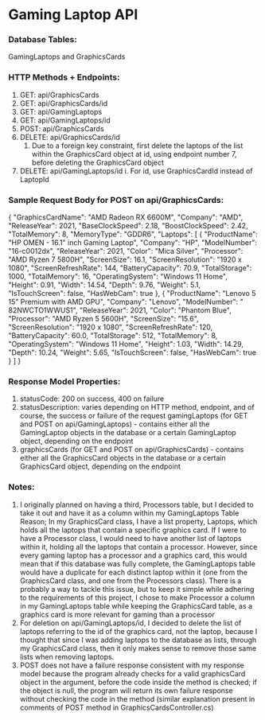 # Gaming Laptop API

### Database Tables: 

GamingLaptops and GraphicsCards

### HTTP Methods + Endpoints:

1. GET: api/GraphicsCards
2. GET: api/GraphicsCards/id
3. GET: api/GamingLaptops
4. GET: api/GamingLaptops/id
5. POST: api/GraphicsCards
6. DELETE: api/GraphicsCards/id
    1. Due to a foreign key constraint, first delete the laptops of the list within the GraphicsCard object at id, using endpoint number 7, before deleting the GraphicsCard object
7. DELETE: api/GamingLaptops/id
    i. For id, use GraphicsCardId instead of LaptopId

### Sample Request Body for POST on api/GraphicsCards:

{
    "GraphicsCardName": "AMD Radeon RX 6600M",
    "Company": "AMD",
    "ReleaseYear": 2021,
    "BaseClockSpeed": 2.18,
    "BoostClockSpeed": 2.42,
    "TotalMemory": 8,
    "MemoryType": "GDDR6",
    "Laptops": [
        {
            "ProductName": "HP OMEN - 16.1\" inch Gaming Laptop",
            "Company": "HP",
            "ModelNumber": "16-c0012dx",
            "ReleaseYear": 2021,
            "Color": "Mica Silver",
            "Processor": "AMD Ryzen 7 5800H",
            "ScreenSize": 16.1,
            "ScreenResolution": "1920 x 1080",
            "ScreenRefreshRate": 144,
            "BatteryCapacity": 70.9,
            "TotalStorage": 1000,
            "TotalMemory": 16,
            "OperatingSystem": "Windows 11 Home",
            "Height": 0.91,
            "Width": 14.54,
            "Depth": 9.76,
            "Weight": 5.1,
            "IsTouchScreen": false,
            "HasWebCam": true
        },
        {
            "ProductName": "Lenovo 5 15\" Premium with AMD GPU",
            "Company": "Lenovo",
            "ModelNumber": " 82NWCTO1WWUS1",
            "ReleaseYear": 2021,
            "Color": "Phantom Blue",
            "Processor": "AMD Ryzen 5 5600H",
            "ScreenSize": "15.6",
            "ScreenResolution": "1920 x 1080",
            "ScreenRefreshRate": 120,
            "BatteryCapacity": 60.0,
            "TotalStorage": 512,
            "TotalMemory": 8,
            "OperatingSystem": "Windows 11 Home",
            "Height": 1.03,
            "Width": 14.29,
            "Depth": 10.24,
            "Weight": 5.65,
            "IsTouchScreen": false,
            "HasWebCam": true
        }
    ]
}
 
### Response Model Properties:
1. statusCode: 200 on success, 400 on failure
2. statusDescription: varies depending on HTTP method, endpoint, and of course, the success or failure of the request
gamingLaptops (for GET and POST on api/GamingLaptops) - contains either all the GamingLaptop objects in the database or a certain GamingLaptop object, depending on the endpoint  
3. graphicsCards (for GET and POST on api/GraphicsCards) - contains either all the GraphicsCard objects in the database or a certain GraphicsCard object, depending on the endpoint  
 
### Notes:

1. I originally planned on having a third, Processors table, but I decided to take it out and have it as a column within my GamingLaptops Table
Reason; In my GraphicsCard class, I have a list property, Laptops, which holds all the laptops that contain a specific graphics card. If I were to have a Processor class, I would need to have another list of laptops within it, holding all the laptops that contain a processor. However, since every gaming laptop has a processor and a graphics card, this would mean that if this database was fully complete, the GamingLaptops table would have a duplicate for each distinct laptop within it (one from the GraphicsCard class, and one from the Processors class). There is a probably a way to tackle this issue, but to keep it simple while adhering to the requirements of this project, I chose to make Processor a column in my GamingLaptops table while keeping the GraphicsCard table, as a graphics card is more relevant for gaming than a processor
2. For deletion on api/GamingLaptops/id, I decided to delete the list of laptops referring to the id of the graphics card, not the laptop, because I thought that since I was adding laptops to the database as lists, through my GraphicsCard class, then it only makes sense to remove those same lists when removing laptops.  
3. POST does not have a failure response consistent with my response model because the program already checks for a valid graphicsCard object in the argument, before the code inside the method is checked; if the object is null, the program will return its own failure response without checking the code in the method (similar explanation present in comments of POST method in GraphicsCardsController.cs)







